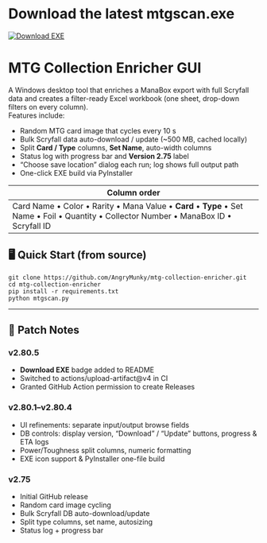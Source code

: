 # Download the latest mtgscan.exe
[![Download EXE](https://img.shields.io/github/v/release/AngryMunky/mtg-collection-enricher?label=Download%20EXE)](https://github.com/AngryMunky/mtg-collection-enricher/releases/latest/download/mtgscan.exe)


# MTG Collection Enricher GUI

A Windows desktop tool that enriches a ManaBox export with full Scryfall data and
creates a filter-ready Excel workbook (one sheet, drop-down filters on every
column).  
Features include:

* Random MTG card image that cycles every 10 s  
* Bulk Scryfall data auto-download / update (~500 MB, cached locally)  
* Split **Card / Type** columns, **Set Name**, auto-width columns  
* Status log with progress bar and **Version 2.75** label  
* “Choose save location” dialog each run; log shows full output path  
* One-click EXE build via PyInstaller

| Column order |
|--------------|
| Card Name • Color • Rarity • Mana Value • **Card** • **Type** • Set Name • Foil • Quantity • Collector Number • ManaBox ID • Scryfall ID |

## 🖥️ Quick Start (from source)
<pre><code>git clone https://github.com/AngryMunky/mtg-collection-enricher.git
cd mtg-collection-enricher
pip install -r requirements.txt
python mtgscan.py</code></pre>
---
## 📒 Patch Notes
### v2.80.5
- **Download EXE** badge added to README  
- Switched to actions/upload-artifact@v4 in CI  
- Granted GitHub Action permission to create Releases  

### v2.80.1–v2.80.4
- UI refinements: separate input/output browse fields  
- DB controls: display version, “Download” / “Update” buttons, progress & ETA logs  
- Power/Toughness split columns, numeric formatting  
- EXE icon support & PyInstaller one-file build  

### v2.75
- Initial GitHub release  
- Random card image cycling  
- Bulk Scryfall DB auto-download/update  
- Split type columns, set name, autosizing  
- Status log + progress bar
